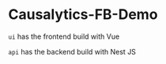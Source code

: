 # Causalytics-FB-Demo

```ui``` has the frontend build with Vue

```api``` has the backend build with Nest JS